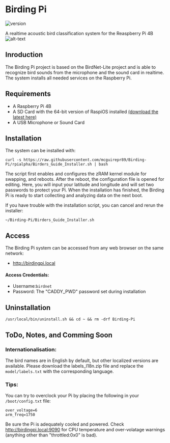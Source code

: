 # Birding Pi
![version](https://img.shields.io/badge/version-0.1-blue)

A realtime acoustic bird classification system for the Reaspberry Pi 4B
![alt-text](https://github.com/mcguirepr89/Birding-Pi/blob/rpialpha/BirdingPi.gif)
## Inroduction
The Birding Pi project is based on the BirdNet-Lite project and is able to recognize bird sounds from the microphone and the sound card in realtime. The system installs all needed services on the Raspberry Pi. 

## Requirements
* A Raspberry Pi 4B
* A SD Card with the 64-bit version of RaspiOS installed [(download the latest here)](https://downloads.raspberrypi.org/raspios_arm64/images/)
* A USB Microphone or Sound Card

## Installation
The system can be installed with:
```
curl -s https://raw.githubusercontent.com/mcguirepr89/Birding-Pi/rpialpha/Birders_Guide_Installer.sh | bash
```

The script first enables and configures the zRAM kernel module for swapping, and reboots. 
After the reboot, the configuration file is opened for editing. Here, you will input your latitude and longitude and will set two passwords to protect your Pi. When the installation has finished, the Birding Pi is ready to start collecting and analyzing data on the next boot. 

If you have trouble with the installation script, you can cancel and rerun the installer:
```
~/Birding-Pi/Birders_Guide_Installer.sh
```

## Access
The Birding Pi system can be accessed from any web browser on the same network:
- http://birdingpi.local

#### Access Credentials:
- Username:`birdnet`
- Password: The "CADDY_PWD" password set during installation 

## Uninstallation
```
/usr/local/bin/uninstall.sh && cd ~ && rm -drf Birding-Pi
```

## ToDo, Notes, and Comming Soon 

### Internationalisation:
The bird names are in English by default, but other localized versions are available. Please download the labels_l18n.zip file and replace the `model/labels.txt` with the corresponding language.

### Tips:
You can try to overclock your Pi by placing the following in your `/boot/config.txt` file:

```
over_voltage=6
arm_freq=1750
```
Be sure the Pi is adequately cooled and powered. Check http://birdingpi.local:9090 for CPU temperature and over-volatage warnings (anything other than "throttled:0x0" is bad).
